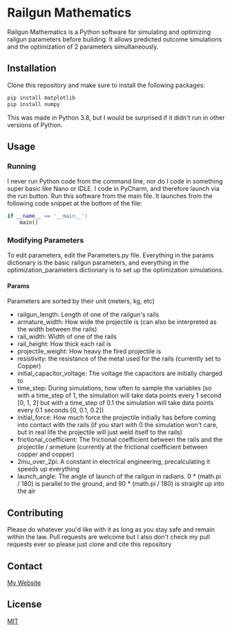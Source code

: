 # Railgun Mathematics

Railgun Mathematics is a Python software for simulating and optimizing railgun parameters before building. It allows predicted outcome simulations and the optimization of 2 parameters simultaneously.

## Installation

Clone this repository and make sure to install the following packages:
```bash
pip install matplotlib
pip install numpy
```
This was made in Python 3.8, but I would be surprised if it didn't run in other versions of Python.

## Usage
### Running
I never run Python code from the command line, nor do I code in something super basic like Nano or IDLE. I code in PyCharm, and therefore launch via the run button. Run this software from the main file. It launches from the following code snippet at the bottom of the file:
```python
if __name__ == '__main__':
    main()
```

### Modifying Parameters
To edit parameters, edit the Parameters.py file. Everything in the params dictionary is the basic railgun parameters, and everything in the optimization_parameters dictionary is to set up the optimization simulations.
#### Params
Parameters are sorted by their unit (meters, kg, etc)
* railgun_length: Length of one of the railgun's rails
* armature_width: How wide the projectile is (can also be interpreted as the width between the rails)
* rail_width: Width of one of the rails
* rail_height: How thick each rail is
* projectile_weight: How heavy the fired projectile is
* resistivity: the resistance of the metal used for the rails (currently set to Copper)
* initial_capacitor_voltage: The voltage the capacitors are initially charged to
* time_step: During simulations, how often to sample the variables (so with a time_step of 1, the simulation will take data points every 1 second [0, 1, 2] but with a time_step of 0.1 the simulation will take data points every 0.1 seconds [0, 0.1, 0.2])
* initial_force: How much force the projectile initially has before coming into contact with the rails (if you start with 0 the simulation won't care, but in real life the projectile will just weld itself to the rails)
* frictional_coefficient: The frictional coefficient between the rails and the projectile / armeture (currently at the frictional coefficient between copper and copper)
* 2mu_over_2pi: A constant in electrical engineering, precalculating it speeds up everything
* launch_angle: The angle of launch of the railgun in radians. 0 * (math.pi / 180) is parallel to the ground, and 90 * (math.pi / 180) is straight up into the air

## Contributing

Please do whatever you'd like with it as long as you stay safe and remain within the law. Pull requests are welcome but I also don't check my pull requests ever so please just clone and cite this repository

## Contact
[My Website](https://thesixtium.github.io/)

## License
[MIT](https://choosealicense.com/licenses/mit/)
